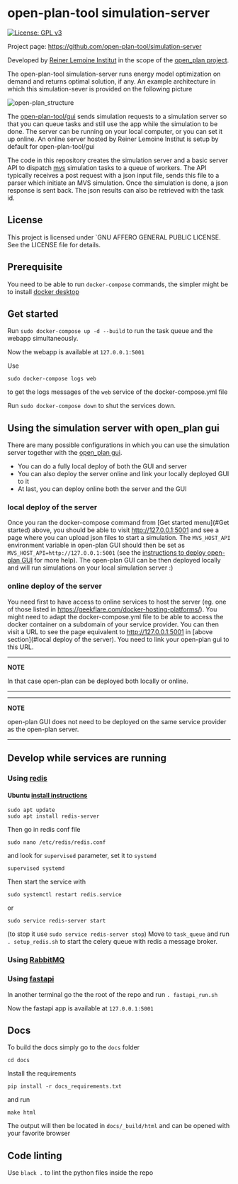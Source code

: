 # open-plan-tool simulation-server

[![License: GPL v3](https://img.shields.io/badge/License-GPLv3-blue.svg)](https://www.gnu.org/licenses/gpl-3.0)

Project page:
https://github.com/open-plan-tool/simulation-server

Developed by [Reiner Lemoine Institut](https://reiner-lemoine-institut.de/en/) in the scope of the [open_plan project](https://reiner-lemoine-institut.de/en/open-plan-bottom-up-energy-transition/).

The open-plan-tool simulation-server runs energy model optimization on demand and returns optimal solution, if any. An example architecture in which this simulation-sever is provided on the following picture

![open-plan_structure](https://github.com/open-plan-tool/simulation-server/assets/4399407/58446a8d-f491-4cf5-be58-6a0d63718d08)

The [open-plan-tool/gui](https://github.com/open-plan-tool/gui) sends simulation requests to a simulation server so that you can queue tasks and still use the app while the simulation to be done. The server can be running on your local computer, or you can set it up online. An online server hosted by Reiner Lemoine Institut is setup by default for open-plan-tool/gui



The code in this repository creates the simulation server and a basic server API to dispatch [mvs](https://github.com/rl-institut/multi-vector-simulator) simulation tasks to a queue of workers.
The API typically receives a post request with a json input file, sends this file to a parser which
initiate an MVS simulation. Once the simulation is done, a json response is sent back. The json results can also be retrieved with the task id.

## License

This project is licensed under `GNU AFFERO GENERAL PUBLIC LICENSE. See the LICENSE file for details.

## Prerequisite

You need to be able to run `docker-compose` commands, the simpler might be to install [docker desktop](https://www.docker.com/products/docker-desktop/)

## Get started

Run `sudo docker-compose up -d --build` to run the task queue and the webapp simultaneously.

Now the webapp is available at `127.0.0.1:5001`

Use

    sudo docker-compose logs web

to get the logs messages of the `web` service of the docker-compose.yml file


Run `sudo docker-compose down` to shut the services down.

## Using the simulation server with open_plan gui

There are many possible configurations in which you can use the simulation server together with the [open_plan gui](https://github.com/open-plan-tool). 

 - You can do a fully local deploy of both the GUI and server
 - You can also deploy the server online and link your locally deployed GUI to it
 - At last, you can deploy online both the server and the GUI

### local deploy of the server

Once you ran the docker-compose command from [Get started menu](#Get started) above,
you should be able to visit http://127.0.0.1:5001 and see a page where you can upload json files to start a simulation. 
The `MVS_HOST_API` environment variable in open-plan GUI should then be set as `MVS_HOST_API=http://127.0.0.1:5001` (see the [instructions to deploy open-plan GUI](https://github.com/open-plan-tool/gui#deploy-locally-using-and-using-our-open-plan-mvs-server) for more help).
The open-plan GUI can be then deployed locally and will run simulations on your local simulation server :)

### online deploy of the server

You need first to have access to online services to host the server (eg. one of those listed in https://geekflare.com/docker-hosting-platforms/). 
You might need to adapt the docker-compose.yml file to be able to access the docker container on a subdomain of your service provider. 
You can then visit a URL to see the page equivalent to http://127.0.0.1:5001 in [above section](#local deploy of the server). 
You need to link your open-plan gui to this URL.

---
**NOTE**

In that case open-plan can be deployed both locally or online.

---

---
**NOTE**

open-plan GUI does not need to be deployed on the same service provider as the open-plan server.

---

## Develop while services are running

### Using [redis](https://redis.io/documentation)

#### Ubuntu [install instructions](https://www.digitalocean.com/community/tutorials/how-to-install-and-secure-redis-on-ubuntu-18-04)

    sudo apt update
    sudo apt install redis-server

Then go in redis conf file

    sudo nano /etc/redis/redis.conf

and look for `supervised` parameter, set it to `systemd`

    supervised systemd


Then start the service with

    sudo systemctl restart redis.service

or

    sudo service redis-server start

(to stop it use `sudo service redis-server stop`)
Move to `task_queue` and run `. setup_redis.sh` to start the celery queue with redis a message
 broker.

### Using [RabbitMQ](https://www.rabbitmq.com/getstarted.html)

### Using [fastapi](https://fastapi.tiangolo.com/)

In another terminal go the the root of the repo and run `. fastapi_run.sh`

Now the fastapi app is available at `127.0.0.1:5001`


## Docs

To build the docs simply go to the `docs` folder

    cd docs

Install the requirements

    pip install -r docs_requirements.txt

and run

    make html

The output will then be located in `docs/_build/html` and can be opened with your favorite browser

## Code linting

Use `black .` to lint the python files inside the repo

